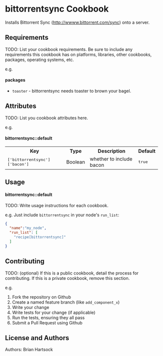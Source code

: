 bittorrentsync Cookbook
========================
Installs Bittorrent Sync (http://wwww.bittorrent.com/sync) onto a server.

Requirements
------------

TODO: List your cookbook requirements. Be sure to include any requirements this cookbook has on platforms, libraries, other cookbooks, packages, operating systems, etc.

e.g.
#### packages
- `toaster` - bittorrentsync needs toaster to brown your bagel.

Attributes
----------
TODO: List you cookbook attributes here.

e.g.
#### bittorrentsync::default
<table>
  <tr>
    <th>Key</th>
    <th>Type</th>
    <th>Description</th>
    <th>Default</th>
  </tr>
  <tr>
    <td><tt>['bittorrentsync']['bacon']</tt></td>
    <td>Boolean</td>
    <td>whether to include bacon</td>
    <td><tt>true</tt></td>
  </tr>
</table>

Usage
-----
#### bittorrentsync::default
TODO: Write usage instructions for each cookbook.

e.g.
Just include `bittorrentsync` in your node's `run_list`:

```json
{
  "name":"my_node",
  "run_list": [
    "recipe[bittorrentsync]"
  ]
}
```

Contributing
------------
TODO: (optional) If this is a public cookbook, detail the process for contributing. If this is a private cookbook, remove this section.

e.g.
1. Fork the repository on Github
2. Create a named feature branch (like `add_component_x`)
3. Write your change
4. Write tests for your change (if applicable)
5. Run the tests, ensuring they all pass
6. Submit a Pull Request using Github

License and Authors
-------------------
Authors: Brian Hartsock
